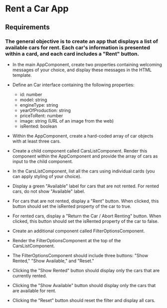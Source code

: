 # Rent a Car App

## Requirements

### The general objective is to create an app that displays a list of available cars for rent. Each car's information is presented within a card, and each card includes a "Rent" button.

- In the main AppComponent, create two properties containing welcoming messages of your choice, and display these messages in the HTML template.

- Define an Car interface containing the following properties:

  - id: number
  - model: string
  - engineType: string
  - yearOfProduction: string
  - priceToRent: number
  - image: string (URL of an image from the web)
  - isRented: boolean

- Within the AppComponent, create a hard-coded array of car objects with at least three cars.

- Create a child component called CarsListComponent. Render this component within the AppComponent and provide the array of cars as input to the child component.

- In the CarsListComponent, list all the cars using individual cards (you can apply styling of your choice).

- Display a green "Available" label for cars that are not rented. For rented cars, do not show "Available" label.

- For cars that are not rented, display a "Rent" button. When clicked, this button should set the isRented property of the car to true.

- For rented cars, display a "Return the Car / Abort Renting" button. When clicked, this button should set the isRented property of the car to false.

- Create an additional component called FilterOptionsComponent.

- Render the FilterOptionsComponent at the top of the CarsListComponent.

- The FilterOptionsComponent should include three buttons: "Show Rented," "Show Available," and "Reset."

- Clicking the "Show Rented" button should display only the cars that are currently rented.

- Clicking the "Show Available" button should display only the cars that are available for rent.

- Clicking the "Reset" button should reset the filter and display all cars.
